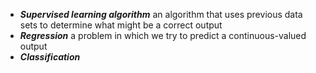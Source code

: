
* ***Supervised learning algorithm*** an algorithm that uses previous data sets to determine what might be a correct output
* ***Regression*** a problem in which we try to predict a continuous-valued output
* ***Classification*** 

